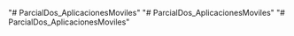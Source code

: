 "# ParcialDos_AplicacionesMoviles" 
"# ParcialDos_AplicacionesMoviles" 
"# ParcialDos_AplicacionesMoviles" 
